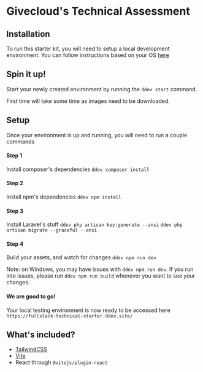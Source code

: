 # Givecloud's Technical Assessment


## Installation

To run this starter kit, you will need to setup a local development environment.
You can follow instructions based on your OS [here](https://ddev.readthedocs.io/en/stable/users/install/ddev-installation/)

## Spin it up!
Start your newly created environment by running the `ddev start` command.

First time will take some time as images need to be downloaded.

## Setup
Once your environment is up and running, you will need to run a couple commands

#### Step 1
Install composer's dependencies
`ddev composer install`


#### Step 2
Install npm's dependencies
`ddev npm install`


#### Step 3
Install Laravel's stuff
`ddev php artisan key:generate --ansi`
`ddev php artisan migrate --graceful --ansi` 


#### Step 4
Build your assets, and watch for changes
`ddev npm run dev`

Note: on Windows, you may have issues with `ddev npm run dev`. If you run into issues, please run `ddev npm run build` whenever you want to see your changes. 

#### We are good to go!
Your local testing environment is now ready to be accessed here `https://fullstack-technical-starter.ddev.site/` 

## What's included?

- [TailwindCSS](https://tailwindcss.com/docs)
- [Vite](https://vite.dev/)
- React through `@vitejs/plugin-react` 





